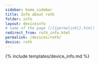```yaml
---
sidebar: home_sidebar
title: Info about roth
folder: info
layout: deviceinfo
# name of the page (/{{permalink}}.html)
redirect_from: roth_info.html
permalink: /devices/roth/
device: roth
---
```

{% include templates/device_info.md %}
